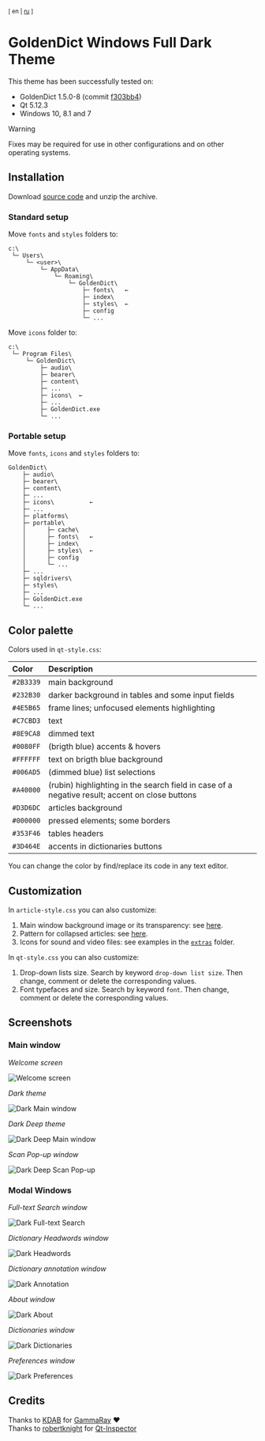 ﻿<sup>[ en | [ru](https://github.com/yozhic/GoldenDict-Full-Dark-Theme/blob/main/README_RU.md) ]</sup>  
# GoldenDict Windows Full Dark Theme
This theme has been successfully tested on:  

- GoldenDict 1.5.0-8 (commit [f303bb4](https://github.com/goldendict/goldendict/commit/f303bb4accea2de7afdeeab2c31aa7ccc1ff2ebc))  
- Qt 5.12.3  
- Windows 10, 8.1 and 7  

> [!WARNING]  
> Fixes may be required for use in other configurations and on other operating systems.  


## Installation

Download [source code](https://github.com/yozhic/GoldenDict-Full-Dark-Theme/archive/refs/heads/main.zip) and unzip the archive.  

### Standard setup

Move `fonts` and `styles` folders to:  

```
c:\
 └─ Users\
     └─ <user>\
         └─ AppData\
             └─ Roaming\
                 └─ GoldenDict\
                     ├─ fonts\   ←
                     ├─ index\
                     ├─ styles\  ←
                     ├─ config
                     └─ ...
```

Move `icons` folder to:  

```
c:\
 └─ Program Files\
     └─ GoldenDict\
         ├─ audio\
         ├─ bearer\
         ├─ content\
         ├─ ...
         ├─ icons\  ←
         ├─ ...
         ├─ GoldenDict.exe
         └─ ...
```

### Portable setup

Move `fonts`, `icons` and `styles` folders to:  

```
GoldenDict\
    ├─ audio\
    ├─ bearer\
    ├─ content\
    ├─ ...
    ├─ icons\          ←
    ├─ ...
    ├─ platforms\
    ├─ portable\
    │      ├─ cache\
    │      ├─ fonts\   ←
    │      ├─ index\
    │      ├─ styles\  ←
    │      ├─ config
    │      └─ ...
    ├─ ...
    ├─ sqldrivers\
    ├─ styles\
    ├─ ...
    ├─ GoldenDict.exe
    └─ ...
```


## Color palette

Colors used in `qt-style.css`:  

Color     | Description
:-------- | :-----------
`#2B3339` | main background  
`#232B30` | darker background in tables and some input fields  
`#4E5B65` | frame lines; unfocused elements highlighting  
`#C7CBD3` | text  
`#8E9CA8` | dimmed text  
`#0080FF` | (brigth blue) accents & hovers  
`#FFFFFF` | text on brigth blue background  
`#006AD5` | (dimmed blue) list selections  
`#A40000` | (rubin) highlighting in the search field in case of a negative result; accent on close buttons  
`#D3D6DC` | articles background  
`#000000` | pressed elements; some borders  
`#353F46` | tables headers  
`#3D464E` | accents in dictionaries buttons  


You can change the color by find/replace its code in any text editor.  


## Customization

In `article-style.css` you can also customize:  

1. Main window background image or its transparency: see [here](https://github.com/yozhic/GoldenDict-Full-Dark-Theme/blob/main/GoldenDict/styles/Dark/article-style.css#L76).  
2. Pattern for collapsed articles: see [here](https://github.com/yozhic/GoldenDict-Full-Dark-Theme/blob/main/GoldenDict/styles/Dark/article-style.css#L360).  
3. Icons for sound and video files: see examples in the [`extras`](https://github.com/yozhic/GoldenDict-Full-Dark-Theme/tree/main/GoldenDict/extras) folder.  

In `qt-style.css` you can also customize:  

1. Drop-down lists size. Search by keyword `drop-down list size`. Then change, comment or delete the corresponding values.  
2. Font typefaces and size. Search by keyword `font`. Then change, comment or delete the corresponding values.  


## Screenshots
### Main window

_Welcome screen_  

![Welcome screen](https://github.com/yozhic/GoldenDict-Full-Dark-Theme/blob/main/screenshots/GD_WIN_DARK_THEME_WELCOME.png)  

_Dark theme_  

![Dark Main window](https://github.com/yozhic/GoldenDict-Full-Dark-Theme/blob/main/screenshots/GD_WIN_DARK_THEME.png)  

_Dark Deep theme_  

![Dark Deep Main window](https://github.com/yozhic/GoldenDict-Full-Dark-Theme/blob/main/screenshots/GD_WIN_DARK_DEEP_THEME.png)  

_Scan Pop-up window_  

![Dark Deep Scan Pop-up](https://github.com/yozhic/GoldenDict-Full-Dark-Theme/blob/main/screenshots/GD_WIN_DARK_THEME_SCAN_POPUP.png)  

### Modal Windows

_Full-text Search window_  

![Dark Full-text Search](https://github.com/yozhic/GoldenDict-Full-Dark-Theme/blob/main/screenshots/GD_WIN_DARK_THEME_FTS.png)  

_Dictionary Headwords window_  

![Dark Headwords](https://github.com/yozhic/GoldenDict-Full-Dark-Theme/blob/main/screenshots/GD_WIN_DARK_THEME_Dic_Headwords.png)  

_Dictionary annotation window_  

![Dark Annotation](https://github.com/yozhic/GoldenDict-Full-Dark-Theme/blob/main/screenshots/GD_WIN_DARK_THEME_About_Dic.png)  

_About window_  

![Dark About](https://github.com/yozhic/GoldenDict-Full-Dark-Theme/blob/main/screenshots/GD_WIN_DARK_THEME_About.png)  

_Dictionaries window_  

![Dark Dictionaries](https://github.com/yozhic/GoldenDict-Full-Dark-Theme/blob/main/screenshots/GD_WIN_DARK_THEME_Dicts.png)  

_Preferences window_  

![Dark Preferences](https://github.com/yozhic/GoldenDict-Full-Dark-Theme/blob/main/screenshots/GD_WIN_DARK_THEME_Prefs.png)  


## Credits

Thanks to [KDAB](https://github.com/KDAB) for [GammaRay](https://github.com/KDAB/GammaRay) ❤  
Thanks to [robertknight](https://github.com/robertknight) for [Qt-Inspector](https://github.com/robertknight/Qt-Inspector)  
